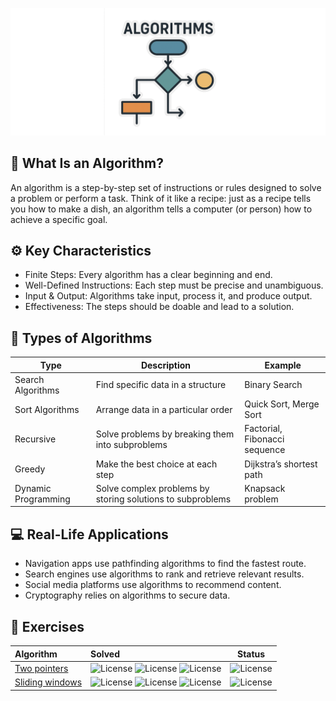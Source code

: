 ![Algorithms](docs/assets/algorithms.png)

## 🧠 What Is an Algorithm?
An algorithm is a step-by-step set of instructions or rules designed to solve a problem or perform a task. Think of it like a recipe: just as a recipe tells you how to make a dish, an algorithm tells a computer (or person) how to achieve a specific goal.

## ⚙️ Key Characteristics
- Finite Steps: Every algorithm has a clear beginning and end.
- Well-Defined Instructions: Each step must be precise and unambiguous.
- Input & Output: Algorithms take input, process it, and produce output.
- Effectiveness: The steps should be doable and lead to a solution.

## 🧩 Types of Algorithms
| Type                | Description                                                | Example                       |
|---------------------|------------------------------------------------------------|-------------------------------|
| Search Algorithms   | Find specific data in a structure                          | Binary Search                 |
| Sort Algorithms     | Arrange data in a particular order                         | Quick Sort, Merge Sort        |
| Recursive           | Solve problems by breaking them into subproblems           | Factorial, Fibonacci sequence |
| Greedy              | Make the best choice at each step                          | Dijkstra’s shortest path      |
| Dynamic Programming | Solve complex problems by storing solutions to subproblems | Knapsack problem              |

## 💻 Real-Life Applications
- Navigation apps use pathfinding algorithms to find the fastest route.
- Search engines use algorithms to rank and retrieve relevant results.
- Social media platforms use algorithms to recommend content.
- Cryptography relies on algorithms to secure data.

## 💪 Exercises
| Algorithm                                   | Solved                                                                                                                                                                       |                        Status                         |
|:--------------------------------------------|:-----------------------------------------------------------------------------------------------------------------------------------------------------------------------------|:-----------------------------------------------------:|
| [Two pointers](problems/two-pointers)       | ![License](https://img.shields.io/badge/8/8-Easy-greenblue) ![License](https://img.shields.io/badge/1/5-Medium-orange) ![License](https://img.shields.io/badge/0/0-Hard-red) | ![License](https://img.shields.io/badge/Doing-orange) |
| [Sliding windows](problems/sliding-windows) | ![License](https://img.shields.io/badge/0/0-Easy-greenblue) ![License](https://img.shields.io/badge/0/1-Medium-orange) ![License](https://img.shields.io/badge/0/0-Hard-red) |  ![License](https://img.shields.io/badge/Todo-gray)   |
